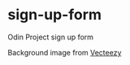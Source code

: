 # sign-up-form
Odin Project sign up form

Background image from <a href="https://www.vecteezy.com/vector-art/262612-abstract-hexagonal-molecular-structures-background-with-copy-spa">Vecteezy</a> 

